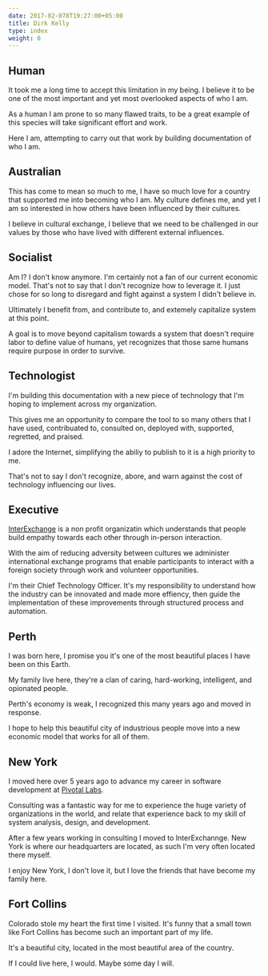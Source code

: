 ```yaml
---
date: 2017-02-078T19:27:00+05:00
title: Dirk Kelly
type: index
weight: 0
---
```


## Human

It took me a long time to accept this limitation in my being. I believe it to be one of the most important and yet most overlooked aspects of who I am.

As a human I am prone to so many flawed traits, to be a great example of this species will take significant effort and work.

Here I am, attempting to carry out that work by building documentation of who I am.

## Australian

This has come to mean so much to me, I have so much love for a country that supported me into becoming who I am. My culture defines me, and yet I am so interested in how others have been influenced by their cultures.

I believe in cultural exchange, I believe that we need to be challenged in our values by those who have lived with different external influences.

## Socialist

Am I? I don't know anymore. I'm certainly not a fan of our current economic model. That's not to say that I don't recognize how to leverage it. I just chose for so long to disregard and fight against a system I didn't believe in.

Ultimately I benefit from, and contribute to, and extemely capitalize system at this point.

A goal is to move beyond capitalism towards a system that doesn't require labor to define value of humans, yet recognizes that those same humans require purpose in order to survive.

## Technologist

I'm building this documentation with a new piece of technology that I'm hoping to implement across my organization.

This gives me an opportunity to compare the tool to so many others that I have used, contribuated to, consulted on, deployed with, supported, regretted, and praised.

I adore the Internet, simplifying the abiliy to publish to it is a high priority to me.

That's not to say I don't recognize, abore, and warn against the cost of technology influencing our lives.

## Executive

[InterExchange](https://www.interexchange.org/) is a non profit organizatin which understands that people build empathy towards each other through in-person interaction.

With the aim of reducing adversity between cultures we administer international exchange programs that enable participants to interact with a foreign society through work and volunteer opportunities.

I'm their Chief Technology Officer. It's my responsibility to understand how the industry can be innovated and made more effiency, then guide the implementation of these improvements through structured process and automation.

## Perth

I was born here, I promise you it's one of the most beautiful places I have been on this Earth.

My family live here, they're a clan of caring, hard-working, intelligent, and opionated people.

Perth's economy is weak, I recognized this many years ago and moved in response.

I hope to help this beautiful city of industrious people move into a new economic model that works for all of them.

## New York

I moved here over 5 years ago to advance my career in software development at [Pivotal Labs](https://pivotal.io/labs).

Consulting was a fantastic way for me to experience the huge variety of organizations in the world, and relate that experience back to my skill of system analysis, design, and development.

After a few years working in consulting I moved to InterExchannge. New York is where our headquarters are located, as such I'm very often located there myself.

I enjoy New York, I don't love it, but I love the friends that have become my family here.

## Fort Collins

Colorado stole my heart the first time I visited. It's funny that a small town like Fort Collins has become such an important part of my life.

It's a beautiful city, located in the most beautiful area of the country.

If I could live here, I would. Maybe some day I will.
